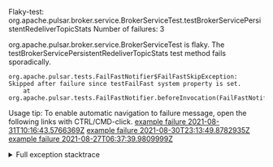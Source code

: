         
Flaky-test: org.apache.pulsar.broker.service.BrokerServiceTest.testBrokerServicePersistentRedeliverTopicStats
Number of failures: 3

org.apache.pulsar.broker.service.BrokerServiceTest is flaky. The testBrokerServicePersistentRedeliverTopicStats test method fails sporadically.

```
org.apache.pulsar.tests.FailFastNotifier$FailFastSkipException: Skipped after failure since testFailFast system property is set.
	at org.apache.pulsar.tests.FailFastNotifier.beforeInvocation(FailFastNotifier.java:88)

```

Usage tip: To enable automatic navigation to failure message, open the following links with CTRL/CMD-click.
[example failure 2021-08-31T10:16:43.5766369Z](https://github.com/apache/pulsar/runs/3471501156?check_suite_focus=true#step:10:2393)
[example failure 2021-08-30T23:13:49.8782935Z](https://github.com/apache/pulsar/runs/3467152431?check_suite_focus=true#step:9:1705)
[example failure 2021-08-27T06:37:39.9809999Z](https://github.com/apache/pulsar/runs/3440411059?check_suite_focus=true#step:9:3627)


<details>
<summary>Full exception stacktrace</summary>
<code><pre>
org.apache.pulsar.tests.FailFastNotifier$FailFastSkipException: Skipped after failure since testFailFast system property is set.
	at org.apache.pulsar.tests.FailFastNotifier.beforeInvocation(FailFastNotifier.java:88)

</pre></code>
</details>

